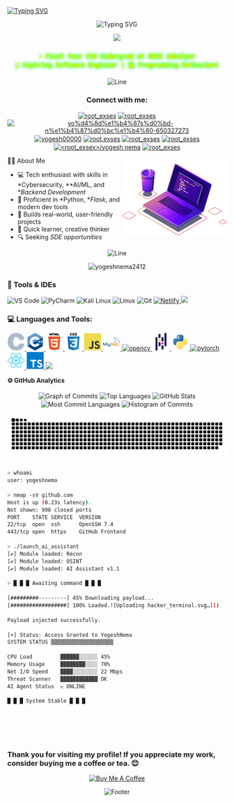 <a href="https://git.io/typing-svg"><img src="https://readme-typing-svg.demolab.com?font=Bitcount+Grid+Double&weight=300&size=78&letterSpacing=300&duration=5000&pause=1050&color=F7F70A&background=FFF9F900&center=true&vCenter=true&random=true&width=1000&height=100&lines=Hi+I'm+Yogesh+Nema" alt="Typing SVG" /></a>
<!-- 🧠 TYPEWRITER EFFECT (Typing SVG) -->
<p align="center">
  <img src="https://readme-typing-svg.herokuapp.com?font=Michroma&duration=2000&pause=800&color=00FF00&center=true&vCenter=true&width=435&lines=Cybersecurity+Enthusiast;Software+Developer;Backend+Developer" alt="Typing SVG" />
</p>

<!-- 🔓 ACCESS DENIED SECTION -->
<div align="center">
  <img src="https://readme-typing-svg.demolab.com?font=Fira+Code&size=18&pause=1500&color=FF0000&center=true&width=600&lines=Access+Granted+%F0%9F%94%92;Bypassing+Firewall...;cd+~/root@exses" />

  <h3 align="center" style="color:#DFF709FF; font-family: 'Courier New', monospace; text-shadow: 0 0 5px #00ff00, 0 0 10px #00ff00;">
  <code>⚡ Final Year CSE Undergrad at SRGI Jabalpur</code><br>
  <code>🚀 Aspiring Software Engineer | 💻 Programming Enthusiast</code>
</h3>

  <!-- Divider line -->
<p align="center">
  <img src="https://user-images.githubusercontent.com/85225156/171937799-8fc9e255-9889-4642-9c92-6df85fb86e82.gif" alt="Line" />
</p>

</div>

<h3 align="center">Connect with me:</h3>
<p align="center">
<a href="https://dev.to/root_exses" target="blank"><img align="center" src="https://raw.githubusercontent.com/rahuldkjain/github-profile-readme-generator/master/src/images/icons/Social/devto.svg" alt="root_exses" height="30" width="40" /></a>
<a href="https://twitter.com/root_exses" target="blank"><img align="center" src="https://raw.githubusercontent.com/rahuldkjain/github-profile-readme-generator/master/src/images/icons/Social/twitter.svg" alt="root_exses" height="30" width="40" /></a>
<a href="https://linkedin.com/in/yo%d4%8d%e1%b4%87s%d0%bd-n%e1%b4%87%d0%bc%e1%b4%80-650327273" target="blank"><img align="center" src="https://raw.githubusercontent.com/rahuldkjain/github-profile-readme-generator/master/src/images/icons/Social/linked-in-alt.svg" alt="yo%d4%8d%e1%b4%87s%d0%bd-n%e1%b4%87%d0%bc%e1%b4%80-650327273" height="30" width="40" /></a>
<a href="https://kaggle.com/yogesh00000" target="blank"><img align="center" src="https://raw.githubusercontent.com/rahuldkjain/github-profile-readme-generator/master/src/images/icons/Social/kaggle.svg" alt="yogesh00000" height="30" width="40" /></a>
<a href="https://instagram.com/root.exses" target="blank"><img align="center" src="https://raw.githubusercontent.com/rahuldkjain/github-profile-readme-generator/master/src/images/icons/Social/instagram.svg" alt="root.exses" height="30" width="40" /></a>
<a href="https://www.leetcode.com/root_exses" target="blank"><img align="center" src="https://raw.githubusercontent.com/rahuldkjain/github-profile-readme-generator/master/src/images/icons/Social/leet-code.svg" alt="root_exses" height="30" width="40" /></a>
<a href="https://www.hackerearth.com/root_exses" target="blank"><img align="center" src="https://raw.githubusercontent.com/rahuldkjain/github-profile-readme-generator/master/src/images/icons/Social/hackerearth.svg" alt="root_exses" height="30" width="40" /></a>
<a href="https://auth.geeksforgeeks.org/user/<root_exsex>/yogesh nema" target="blank"><img align="center" src="https://raw.githubusercontent.com/rahuldkjain/github-profile-readme-generator/master/src/images/icons/Social/geeks-for-geeks.svg" alt="<root_exsex>/yogesh nema" height="30" width="40" /></a>
<a href="https://discord.gg/root_exses" target="blank"><img align="center" src="https://raw.githubusercontent.com/rahuldkjain/github-profile-readme-generator/master/src/images/icons/Social/discord.svg" alt="root_exses" height="30" width="40" /></a>
</p>

<img src="https://github.com/Princegupta101/Princegupta101/blob/main/Assets/illustration.png?raw=true" width="240px" height="180px" align="right"> 
👨‍💻 About Me

- 💻 Tech enthusiast with skills in *Cybersecurity, **AI/ML, and **Backend Development*
- 🐍 Proficient in *Python, **Flask*, and modern dev tools
- 🚀 Builds real-world, user-friendly projects
- 🧠 Quick learner, creative thinker
- 🔍 Seeking *SDE opportunities*
  

 <!-- Divider line -->
<p align="center">
  <img src="https://user-images.githubusercontent.com/85225156/171937799-8fc9e255-9889-4642-9c92-6df85fb86e82.gif" alt="Line" />
</p>

<p align="center"> <img src="https://komarev.com/ghpvc/?username=yogeshnema2412&label=Profile%20views&color=0e75b6&style=flat" alt="yogeshnema2412" /> </p>



### 🧠 Tools & IDEs

<p align="left">
  <!-- VS Code -->
  <img src="https://cdn.jsdelivr.net/gh/devicons/devicon/icons/vscode/vscode-original.svg" alt="VS Code" width="40" height="40" title="Visual Studio Code"/>

  <!-- PyCharm -->
  <img src="https://resources.jetbrains.com/storage/products/pycharm/img/meta/pycharm_logo_300x300.png" alt="PyCharm" width="40" height="40" title="PyCharm"/>

  <!-- Kali Linux -->
  <img src="https://upload.wikimedia.org/wikipedia/commons/2/2b/Kali-dragon-icon.svg" alt="Kali Linux" width="40" height="40" title="Kali Linux"/>

  <!-- Linux -->
  <img src="https://cdn.jsdelivr.net/gh/devicons/devicon/icons/linux/linux-original.svg" alt="Linux" width="40" height="40" title="Linux"/>
  
  <!-- Git -->
  <img src="https://cdn.jsdelivr.net/gh/devicons/devicon/icons/git/git-original.svg" alt="Git" width="40" height="40" title="Git"/>
  
  <!-- Netlify -->
<a href="https://www.netlify.com/" target="_blank" rel="noreferrer">
  <img src="https://www.vectorlogo.zone/logos/netlify/netlify-icon.svg" alt="Netlify" width="40" height="40"/>
</a>

  <a href="https://skillicons.dev">
    <img src="https://skillicons.dev/icons?i=vercel,github" />
  </a>
</p>


<h3 align="left">💻 Languages and Tools:</h3>
<p align="left">

  <!-- C -->
  <a href="https://www.cprogramming.com/" target="_blank" rel="noreferrer">
    <img src="https://raw.githubusercontent.com/devicons/devicon/master/icons/c/c-original.svg" alt="c" width="40" height="40"/>
  </a>

  <!-- C++ -->
  <a href="https://www.w3schools.com/cpp/" target="_blank" rel="noreferrer">
    <img src="https://raw.githubusercontent.com/devicons/devicon/master/icons/cplusplus/cplusplus-original.svg" alt="cplusplus" width="40" height="40"/>
  </a>

  <!-- HTML5 -->
  <a href="https://www.w3.org/html/" target="_blank" rel="noreferrer">
    <img src="https://raw.githubusercontent.com/devicons/devicon/master/icons/html5/html5-original-wordmark.svg" alt="html5" width="40" height="40"/>
  </a>

  <!-- CSS3 -->
  <a href="https://www.w3schools.com/css/" target="_blank" rel="noreferrer">
    <img src="https://raw.githubusercontent.com/devicons/devicon/master/icons/css3/css3-original-wordmark.svg" alt="css3" width="40" height="40"/>
  </a>

  <!-- JavaScript -->
  <a href="https://developer.mozilla.org/en-US/docs/Web/JavaScript" target="_blank" rel="noreferrer">
    <img src="https://raw.githubusercontent.com/devicons/devicon/master/icons/javascript/javascript-original.svg" alt="javascript" width="40" height="40"/>
  </a>


  <!-- MySQL -->
  <a href="https://www.mysql.com/" target="_blank" rel="noreferrer">
    <img src="https://raw.githubusercontent.com/devicons/devicon/master/icons/mysql/mysql-original-wordmark.svg" alt="mysql" width="40" height="40"/>
  </a>

  <!-- OpenCV -->
  <a href="https://opencv.org/" target="_blank" rel="noreferrer">
    <img src="https://www.vectorlogo.zone/logos/opencv/opencv-icon.svg" alt="opencv" width="40" height="40"/>
  </a>

  <!-- Pandas -->
  <a href="https://pandas.pydata.org/" target="_blank" rel="noreferrer">
    <img src="https://raw.githubusercontent.com/devicons/devicon/2ae2a900d2f041da66e950e4d48052658d850630/icons/pandas/pandas-original.svg" alt="pandas" width="40" height="40"/>
  </a>

  <!-- Python -->
  <a href="https://www.python.org" target="_blank" rel="noreferrer">
    <img src="https://raw.githubusercontent.com/devicons/devicon/master/icons/python/python-original.svg" alt="python" width="40" height="40"/>
  </a>

  <!-- PyTorch -->
  <a href="https://pytorch.org/" target="_blank" rel="noreferrer">
    <img src="https://www.vectorlogo.zone/logos/pytorch/pytorch-icon.svg" alt="pytorch" width="40" height="40"/>
  </a>

<!-- React.js -->
  <a href="https://reactjs.org/" target="_blank" rel="noreferrer">
    <img src="https://raw.githubusercontent.com/devicons/devicon/master/icons/react/react-original.svg" alt="react" width="40" height="40"/>
  </a>

<!-- TypeScript -->
  <a href="https://www.typescriptlang.org/" target="_blank" rel="noreferrer">
    <img src="https://raw.githubusercontent.com/devicons/devicon/master/icons/typescript/typescript-original.svg" alt="typescript" width="40" height="40"/>
  </a>

  <a href="https://skillicons.dev">
    <img src="https://skillicons.dev/icons?i=bash,flask" />
  </a>

</p>



<!-- GitHub Analytics -->
<summary><b>⚙️ GitHub Analytics</b></summary><br>
  <div align="center">
    <!-- Graph of Commits -->
    <img align="center" height="155em "  src="https://github-profile-summary-cards.vercel.app/api/cards/profile-details?username=Yogeshnema2412&theme=github_dark" alt="Graph of Commits" />
    <!-- Repositories per language -->
    <img align="center" height="155em"  src="http://github-profile-summary-cards.vercel.app/api/cards/repos-per-language?username=Yogeshnema2412&theme=github_dark" alt="Top Languages" />
    <!-- GitHub stats -->
    <img align="center" height="155em"  src="http://github-profile-summary-cards.vercel.app/api/cards/stats?username=Yogeshnema2412&theme=github_dark" alt="GitHub Stats" />
      <!-- Repositories per language -->
    <img align="center" height="155em"  src="http://github-profile-summary-cards.vercel.app/api/cards/most-commit-language?username=Yogeshnema2412&theme=github_dark" alt="Most Commit Languages" />
    <!-- Histogram of Commits -->
    <img align="center" height="155em" src="https://github-profile-summary-cards.vercel.app/api/cards/productive-time?username=Yogeshnema2412&theme=github_dark" alt="Histogram of Commits" /></br>
  </div>

<p align="center">
  <img src="https://raw.githubusercontent.com/Platane/snk/output/github-contribution-grid-snake.svg" alt="Matrix Line" />
</p>



```bash
> whoami
user: yogeshnema

> nmap -sV github.com
Host is up (0.23s latency).
Not shown: 998 closed ports
PORT    STATE SERVICE  VERSION
22/tcp  open  ssh      OpenSSH 7.4
443/tcp open  https    GitHub Frontend

> ./launch_ai_assistant
[✔] Module loaded: Recon
[✔] Module loaded: OSINT
[✔] Module loaded: AI Assistant v1.1

> █ █ █ Awaiting command █ █ █

[#########---------] 45% Downloading payload...
[##################] 100% Loaded.![Uploading hacker_terminal.svg…]()

Payload injected successfully.

[+] Status: Access Granted to YogeshNema
SYSTEM STATUS ▒▒▒▒▒▒▒▒▒▒▒▒▒▒▒▒▒▒▒▒

CPU Load         ▓▓▓▓▓▓░░░░░░ 45%
Memory Usage     ▓▓▓▓▓▓▓▓░░░░ 70%
Net I/O Speed    ▓▓▓▓░░░░░░░░ 22 Mbps
Threat Scanner   ▓▓▓▓▓▓▓▓▓▓▓▓ OK
AI Agent Status  ☑ ONLINE

█ █ █ System Stable █ █ █





```



  </br>
<p align="center">
  <h3><b>Thank you for visiting my profile! If you appreciate my work, consider buying me a coffee or tea. 😊</b></h3>
</p>
<p align="center">
  <a href="https://buymeacoffee.com/sayyadmast3" target="_blank">
    <img src="https://cdn.buymeacoffee.com/buttons/v2/default-red.png" alt="Buy Me A Coffee" width="150"/>
  </a>
</p>
<p align="center">
  <img src="https://capsule-render.vercel.app/api?type=waving&color=gradient&height=60&section=footer" alt="Footer"/>
</p>
